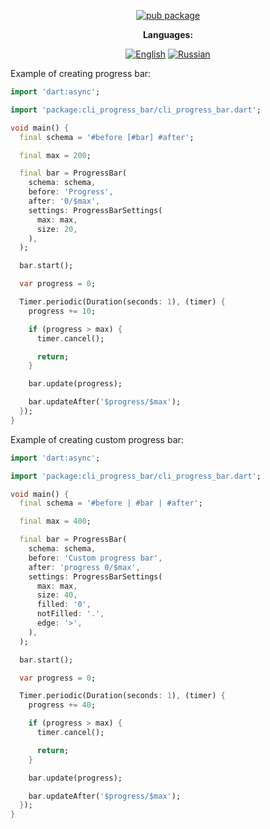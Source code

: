 <div align="center">

[![pub package](https://img.shields.io/pub/v/file_copy.svg?label=file_copy&color=blue)](https://pub.dev/packages/file_copy)

**Languages:**
  
[![English](https://img.shields.io/badge/Language-English-blue?style=?style=flat-square)](README.md)
[![Russian](https://img.shields.io/badge/Language-Russian-blue?style=?style=flat-square)](README.ru.md)

</div>

Example of creating progress bar:

```dart
import 'dart:async';

import 'package:cli_progress_bar/cli_progress_bar.dart';

void main() {
  final schema = '#before [#bar] #after';

  final max = 200;

  final bar = ProgressBar(
    schema: schema,
    before: 'Progress',
    after: '0/$max',
    settings: ProgressBarSettings(
      max: max,
      size: 20,
    ),
  );

  bar.start();

  var progress = 0;

  Timer.periodic(Duration(seconds: 1), (timer) {
    progress += 10;

    if (progress > max) {
      timer.cancel();

      return;
    }

    bar.update(progress);

    bar.updateAfter('$progress/$max');
  });
}
```

Example of creating custom progress bar:

```dart
import 'dart:async';

import 'package:cli_progress_bar/cli_progress_bar.dart';

void main() {
  final schema = '#before | #bar | #after';

  final max = 400;

  final bar = ProgressBar(
    schema: schema,
    before: 'Custom progress bar',
    after: 'progress 0/$max',
    settings: ProgressBarSettings(
      max: max,
      size: 40,
      filled: '0',
      notFilled: '.',
      edge: '>',
    ),
  );

  bar.start();

  var progress = 0;

  Timer.periodic(Duration(seconds: 1), (timer) {
    progress += 40;

    if (progress > max) {
      timer.cancel();

      return;
    }

    bar.update(progress);

    bar.updateAfter('$progress/$max');
  });
}
```
